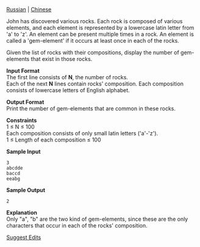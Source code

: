 <html>
<body>


<p><a href="https://hr-filepicker.s3.amazonaws.com/101apr14/russian/2223-gem-stones.pdf">Russian</a> | <a href="https://hr-filepicker.s3.amazonaws.com/101apr14/chinese/2223-gem-stones.pdf">Chinese</a></p>

<p>John has discovered various rocks. Each rock is composed of various elements, and each element is represented by a lowercase latin letter from 'a' to 'z'. An element can be present multiple times in a rock. An element is called a 'gem-element' if it occurs at least once in each of the rocks.</p>

<p>Given the list of rocks with their compositions, display the number of gem-elements that exist in those rocks.</p>

<p><strong>Input Format</strong> <br>
The first line consists of <strong>N</strong>, the number of rocks. <br>
Each of the next <strong>N</strong> lines contain rocks' composition. Each composition consists of lowercase letters of English alphabet.  </p>

<p><strong>Output Format</strong> <br>
Print the number of gem-elements that are common in these rocks.  </p>

<p><strong>Constraints</strong> <br>
1 ≤ N ≤ 100 <br>
Each composition consists of only small latin letters ('a'-'z'). <br>
1 ≤ Length of each composition ≤ 100  </p>

<p><strong>Sample Input</strong>  </p>

<pre><code>3
abcdde
baccd
eeabg
</code></pre>

<p><strong>Sample Output</strong>  </p>

<pre><code>2
</code></pre>

<p><strong>Explanation</strong> <br>
Only "a", "b" are the two kind of gem-elements, since these are the only characters that occur in each of the rocks' composition.</p>

<footer><a href="#" class="js-suggest-edits btn btn-line fade in challenge_suggestion-toggle fullscreen-hide">Suggest Edits</a></footer>

</body>
</html>